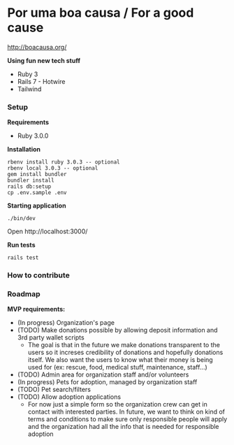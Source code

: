 <!-- TODO: setup codeclimate -->
<!-- <a href="https://codeclimate.com/github/boacausa/webplatform/maintainability"><img src="https://api.codeclimate.com/v1/badges/0c390c414647d152de40/maintainability" /></a>
<a href="https://codeclimate.com/github/boacausa/webplatform/test_coverage"><img src="https://api.codeclimate.com/v1/badges/0c390c414647d152de40/test_coverage" /></a> -->

# Por uma boa causa / For a good cause

<!-- TODO: description of what this project is and it's status -->

http://boacausa.org/

**Using fun new tech stuff**

* Ruby 3
* Rails 7 - Hotwire
* Tailwind
### Setup

**Requirements**

* Ruby 3.0.0

**Installation**

```shell
rbenv install ruby 3.0.3 -- optional
rbenv local 3.0.3 -- optional
gem install bundler
bundler install
rails db:setup
cp .env.sample .env
```

**Starting application**

```shell
./bin/dev
```

Open http://localhost:3000/

**Run tests**

```shell
rails test
```

### How to contribute

<!-- TODO: how to contribute description -->
<!-- Quer contribuir como desenvolvedor no projeto? Da uma olhada nas nossas [issues](https://github.com/boacausa/webplatform/issues?q=is%3Aopen+is%3Aissue+-label%3Adiscussion+-label%3A%22%5Bzube%5D%3A+In+Review%22+-label%3Aidea) -->


### Roadmap

**MVP requirements:**

* (In progress) Organization's page
* (TODO) Make donations possible by allowing deposit information and 3rd party wallet scripts
  * The goal is that in the future we make donations transparent to the users so it increses credibility of donations and hopefully donations itself. We also want the users to know what their money is being used for (ex: rescue, food, medical stuff, maintenance, staff...)
* (TODO) Admin area for organization staff and/or volunteers
* (In progress) Pets for adoption, managed by organization staff
* (TODO) Pet search/filters
* (TODO) Allow adoption applications
  * For now just a simple form so the organization crew can get in contact with interested parties. In future, we want to think on kind of terms and conditions to make sure only responsible people will apply and the organization had all the info that is needed for responsible adoption
